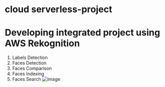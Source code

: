 # cloud serverless-project
# Developing integrated project using AWS Rekognition 
1. Labels Detection
2. Faces Detection
  3. Faces Comparison
4. Faces Indexing
5. Faces Search
![image](https://user-images.githubusercontent.com/96177041/231196136-460350b8-92ed-4e28-9571-6c6dce507c9a.png)

